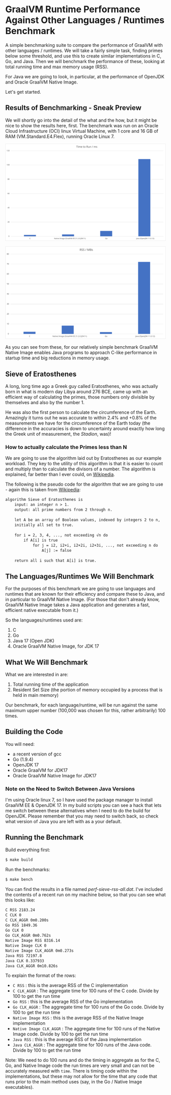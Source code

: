 # GraalVM Runtime Performance Against Other Languages / Runtimes Benchmark

A simple benchmarking suite to compare the performance of GraalVM with other languages / runtimes. We will take a fairly simple task, finding primes below some threshold, and use this to create similar implementations in C, Go, and Java. Then we will benchmark the performance of these, looking at total running time and max memory usage (RSS).

For Java we are going to look, in particular, at the performance of OpenJDK and Oracle GraalVM Native Image.

Let's get started.

## Results of Benchmarking - Sneak Preview

We will shortly go into the detail of the what and the how, but it might be nice to show the results here, first. The benchmark was run on an Oracle Cloud Infrastructure (OCI) linux Virtual Machine, with 1 core and 16 GB of RAM (VM.Standard.E4.Flex), running Oracle Linux 7. 

![Comparing Platforms - Running Time in milliseconds](sieve-platform-perf-running-time.svg "Comparing Platforms - Running Time in milliseconds")

![Comparing Platforms - RSS in MBs](sieve-platform-perf-rss.svg "Comparing Platforms - RSS in MBs")

As you can see from these, for our relatively simple benchmark GraalVM Native Image enables Java programs to approach C-like performance in startup time and big reductions in memory usage.


## Sieve of Eratosthenes

A long, long time ago a Greek guy called Eratosthenes, who was actually born in what is modern day Libya around 276 BCE, came up with an efficient way of calculating the primes, those numbers only divisible by themselves and also by the number 1. 

He was also the first person to calculate the circumference of the Earth. Amazingly it turns out he was accurate to within 2.4% and +0.8% of the measurements we have for the circumference of the Earth today (the difference in the accuracies is down to uncertainty around exactly how long the Greek unit of measurement, the _Stadion_, was)!

### How to actually calculate the Primes less than N

We are going to use the algorithm laid out by Eratosthenes as our example workload.  They key to the utility of this algorithm is that it is easier to count and multiply than to calculate the divisors of a number. The algorithm is explained, far better than I ever could, on [Wikipedia](https://en.wikipedia.org/wiki/Sieve_of_Eratosthenes).

The following is the pseudo code for the algorithm that we are going to use - again this is taken from [Wikipedia](https://en.wikipedia.org/wiki/Sieve_of_Eratosthenes):

```
algorithm Sieve of Eratosthenes is
    input: an integer n > 1.
    output: all prime numbers from 2 through n.

    let A be an array of Boolean values, indexed by integers 2 to n,
    initially all set to true.
    
    for i = 2, 3, 4, ..., not exceeding √n do
        if A[i] is true
            for j = i2, i2+i, i2+2i, i2+3i, ..., not exceeding n do
                A[j] := false

    return all i such that A[i] is true.
```

## The Languages/Runtimes We Will Benchmark

For the purposes of this benchmark we are going to use languages and runtimes that are known for their efficiency and compare these to Java, and in particular to GraalVM Native Image. (For those that don't already know, GraalVM Native Image takes a Java application and generates a fast, efficient native executable from it.)

So the languages/runtimes used are:

1. C
2. Go
3. Java 17 (Open JDK)
4. Oracle GraalVM Native Image, for JDK 17

## What We Will Benchmark

What we are interested in are:

1. Total running time of the application
2. Resident Set Size (the portion of memory occupied by a process that is held in main memory)

Our benchmark, for each language/runtime, will be run against the same maximum upper number (100,000 was chosen for this, rather arbitrarily) 100 times.

## Building the Code

You will need:
* a recent version of gcc 
* Go (1.9.4)
* OpenJDK 17
* Oracle GraalVM for JDK17
* Oracle GraalVM Native Image for JDK17

### Note on the Need to Switch Between Java Versions

I'm using Oracle linux 7, so I have used the package manager to install GraalVM EE & OpenJDK 17. In my build scripts you can see a hack that lets me switch between these alternatives when I need to do the build for OpenJDK. Please remember that you may need to switch back, so check what version of Java you are left with as a your default.

## Running the Benchmark

Build everything first:

```bash
$ make build
```

Run the benchmarks:

```bash
$ make bench
```

You can find the results in a file named _perf-sieve-rss-all.dat_. I've included the contents of a recent run on my machine below, so that you can see what this looks like:

```
C RSS 2183.24
C CLK 0
C CLK_AGGR 0m0.200s
Go RSS 1849.36
Go CLK 0
Go CLK_AGGR 0m0.762s
Native Image RSS 8316.14
Native Image CLK 0
Native Image CLK_AGGR 0m0.273s
Java RSS 72197.8
Java CLK 0.337933
Java CLK_AGGR 0m10.826s
```

To explain the format of the rows:

* `C RSS` : this is the average RSS of the C implementation
* `C CLK_AGGR` : The aggregate time for 100 runs of the C code. Divide by 100 to get the run time
* `Go RSS` : this is the average RSS of the Go implementation
* `Go CLK_AGGR` : The aggregate time for 100 runs of the Go code. Divide by 100 to get the run time
* `Native Image RSS` : this is the average RSS of the Native Image implementation
* `Native Image CLK_AGGR` : The aggregate time for 100 runs of the Native Image code. Divide by 100 to get the run time
* `Java RSS` : this is the average RSS of the Java implementation
* `Java CLK_AGGR` : The aggregate time for 100 runs of the Java code. Divide by 100 to get the run time

Note: We need to do 100 runs and do the timing in aggregate as for the C, Go, and Native Image code the run times are very small and can not be accurately measured with `time`. There is timing code within the implementations, but these may not allow for the time that any code that runs prior to the main method uses (say, in the Go / Native Image executables).